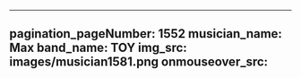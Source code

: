 ------
pagination_pageNumber: 1552
musician_name: Max
band_name: TOY
img_src: images/musician1581.png
onmouseover_src: 
------